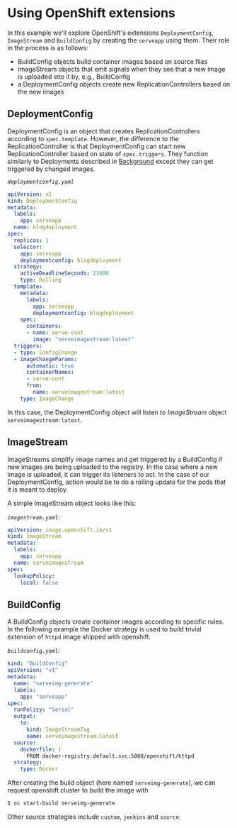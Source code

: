 # Using OpenShift extensions

In this example we'll explore OpenShift's extensions `DeploymentConfig`, `ImageStream` and `BuildConfig` by creating the `serveapp` using them. Their role in the process is as follows:

* BuildConfig objects build container images based on source files
* ImageStream objects that emit signals when they see that a new image is uploaded into it by, e.g., BuildConfig
* a DeploymentConfig objects create new ReplicationControllers based on the new images

## DeploymentConfig

DeploymentConfig is an object that creates ReplicationControllers according to `spec.template`. However, the difference to the ReplicationController is that DeploymentConfig can start new ReplicationController based on state of `spec.triggers`. They function similarly to Deployments described in [Background](/introduction/background) except they can get triggered by changed images.

*`deploymentconfig.yaml`*
```yaml
apiVersion: v1
kind: DeploymentConfig
metadata:
  labels:
    app: serveapp
  name: blogdeployment
spec:  
  replicas: 1
  selector:
    app: serveapp
    deploymentconfig: blogdeployment
  strategy:
    activeDeadlineSeconds: 21600
    type: Rolling
  template:
    metadata:
      labels:
        app: serveapp
        deploymentconfig: blogdeployment
    spec:
      containers:
      - name: serve-cont
        image: "serveimagestream:latest"
  triggers:
  - type: ConfigChange 
  - imageChangeParams:
      automatic: true
      containerNames:
      - serve-cont
      from:
        name: serveimagestream:latest
    type: ImageChange
```

In this case, the DeploymentConfig object will listen to *ImageStream* object `serveimagestream:latest`.

## ImageStream

ImageStreams simplify image names and get triggered by a BuildConfig if new
images are being uploaded to the registry. In the case where a new image is
uploaded, it can trigger its listeners to act. In the case of our
DeploymentConfig, action would be to do a rolling update for the pods that it is
meant to deploy.

A simple ImageStream object looks like this:

*`imagestream.yaml`*:
```yaml
apiVersion: image.openshift.io/v1
kind: ImageStream
metadata:
  labels:
    app: serveapp
  name: serveimagestream
spec:
  lookupPolicy:
    local: false
```

## BuildConfig

A BuildConfig objects create container images according to specific rules. In the following example the Docker strategy is used to build trivial extension of `httpd` image shipped with openshift.

*`buildconfig.yaml`*:

```yaml
kind: "BuildConfig"
apiVersion: "v1"
metadata:
  name: "serveimg-generate"
  labels:
    app: "serveapp"
spec:
  runPolicy: "Serial"
  output:
    to:
      kind: ImageStreamTag
      name: serveimagestream:latest
  source:
    dockerfile: |
      FROM docker-registry.default.svc:5000/openshift/httpd
  strategy: 
    type: Docker
```

After creating the build object (here named `serveimg-generate`), we can request openshift cluster to build the image with

```bash
$ oc start-build serveimg-generate
```

Other source strategies include `custom`, `jenkins` and `source`.
